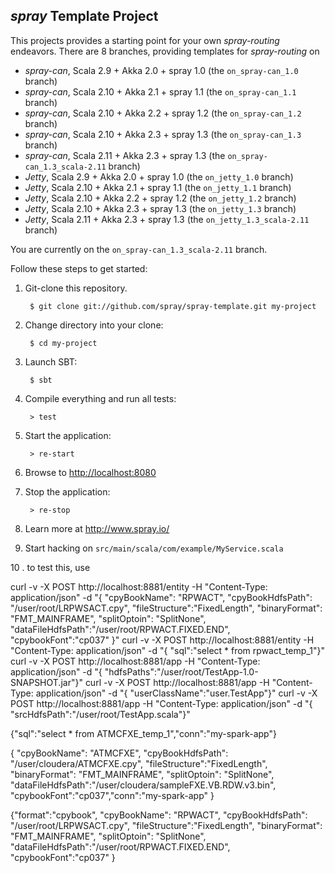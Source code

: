 ## _spray_ Template Project

This projects provides a starting point for your own _spray-routing_ endeavors.
There are 8 branches, providing templates for _spray-routing_ on

* _spray-can_, Scala 2.9 + Akka 2.0 + spray 1.0 (the `on_spray-can_1.0` branch)
* _spray-can_, Scala 2.10 + Akka 2.1 + spray 1.1 (the `on_spray-can_1.1` branch)
* _spray-can_, Scala 2.10 + Akka 2.2 + spray 1.2 (the `on_spray-can_1.2` branch)
* _spray-can_, Scala 2.10 + Akka 2.3 + spray 1.3 (the `on_spray-can_1.3` branch)
* _spray-can_, Scala 2.11 + Akka 2.3 + spray 1.3 (the `on_spray-can_1.3_scala-2.11` branch)
* _Jetty_, Scala 2.9 + Akka 2.0 + spray 1.0 (the `on_jetty_1.0` branch)
* _Jetty_, Scala 2.10 + Akka 2.1 + spray 1.1 (the `on_jetty_1.1` branch)
* _Jetty_, Scala 2.10 + Akka 2.2 + spray 1.2 (the `on_jetty_1.2` branch)
* _Jetty_, Scala 2.10 + Akka 2.3 + spray 1.3 (the `on_jetty_1.3` branch)
* _Jetty_, Scala 2.11 + Akka 2.3 + spray 1.3 (the `on_jetty_1.3_scala-2.11` branch)

You are currently on the `on_spray-can_1.3_scala-2.11` branch.

Follow these steps to get started:

1. Git-clone this repository.

        $ git clone git://github.com/spray/spray-template.git my-project

2. Change directory into your clone:

        $ cd my-project

3. Launch SBT:

        $ sbt

4. Compile everything and run all tests:

        > test

5. Start the application:

        > re-start

6. Browse to [http://localhost:8080](http://localhost:8080/)

7. Stop the application:

        > re-stop

8. Learn more at http://www.spray.io/

9. Start hacking on `src/main/scala/com/example/MyService.scala`



10 . to test this, use 

curl -v -X POST http://localhost:8881/entity -H "Content-Type: application/json" -d "{ \"cpyBookName\": \"RPWACT\", \"cpyBookHdfsPath\": \"/user/root/LRPWSACT.cpy\", \"fileStructure\":\"FixedLength\", \"binaryFormat\": \"FMT_MAINFRAME\", \"splitOptoin\": \"SplitNone\", \"dataFileHdfsPath\":\"/user/root/RPWACT.FIXED.END\", \"cpybookFont\":\"cp037\" }"
curl -v -X POST http://localhost:8881/entity -H "Content-Type: application/json" -d "{ \"sql\":\"select * from rpwact_temp_1\"}"
curl -v -X POST http://localhost:8881/app -H "Content-Type: application/json" -d "{ \"hdfsPaths\":\"/user/root/TestApp-1.0-SNAPSHOT.jar\"}"
curl -v -X POST http://localhost:8881/app -H "Content-Type: application/json" -d "{ \"userClassName\":\"user.TestApp\"}"
curl -v -X POST http://localhost:8881/app -H "Content-Type: application/json" -d "{ \"srcHdfsPath\":\"/user/root/TestApp.scala\"}"


{"sql":"select * from ATMCFXE_temp_1","conn":"my-spark-app"}

{ "cpyBookName": "ATMCFXE", "cpyBookHdfsPath": "/user/cloudera/ATMCFXE.cpy", "fileStructure":"FixedLength", "binaryFormat": "FMT_MAINFRAME", "splitOptoin": "SplitNone", "dataFileHdfsPath":"/user/cloudera/sampleFXE.VB.RDW.v3.bin", "cpybookFont":"cp037","conn":"my-spark-app" }


{"format":"cpybook",
"cpyBookName": "RPWACT",
"cpyBookHdfsPath": "/user/root/LRPWSACT.cpy",
"fileStructure":"FixedLength",
"binaryFormat": "FMT_MAINFRAME",
"splitOptoin": "SplitNone",
"dataFileHdfsPath":"/user/root/RPWACT.FIXED.END",
"cpybookFont":"cp037"
}
